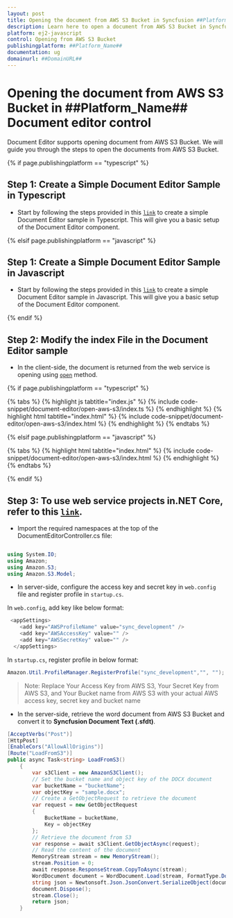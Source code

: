 ```yaml
---
layout: post
title: Opening the document from AWS S3 Bucket in Syncfusion ##Platform_Name## Document editor control | Syncfusion
description: Learn here to open a document from AWS S3 Bucket in Syncfusion ##Platform_Name## Document editor control of Syncfusion Essential JS 2 and more.
platform: ej2-javascript
control: Opening from AWS S3 Bucket
publishingplatform: ##Platform_Name##
documentation: ug
domainurl: ##DomainURL##
--- 
```


# Opening the document from AWS S3 Bucket in ##Platform_Name## Document editor control

Document Editor supports opening document from AWS S3 Bucket. We will guide you through the steps to open the documents from AWS S3 Bucket.

{% if page.publishingplatform == "typescript" %}

## Step 1: Create a Simple Document Editor Sample in Typescript

* Start by following the steps provided in this [`link`](../ts/getting-started.md) to create a simple Document Editor sample in Typescript. This will give you a basic setup of the Document Editor component. 

{% elsif page.publishingplatform == "javascript" %}

## Step 1: Create a Simple Document Editor Sample in Javascript

* Start by following the steps provided in this [`link`](../js/getting-started.md) to create a simple Document Editor sample in Javascript. This will give you a basic setup of the Document Editor component.

{% endif %}

## Step 2: Modify the index File in the Document Editor sample

* In the client-side, the document is returned from the web service is opening using [`open`](../../api/document-editor/#open) method.

{% if page.publishingplatform == "typescript" %}

{% tabs %}
{% highlight js tabtitle="index.js" %}
{% include code-snippet/document-editor/open-aws-s3/index.ts %}
{% endhighlight %}
{% highlight html tabtitle="index.html" %}
{% include code-snippet/document-editor/open-aws-s3/index.html %}
{% endhighlight %}
{% endtabs %}

{% elsif page.publishingplatform == "javascript" %}

{% tabs %}
{% highlight html tabtitle="index.html" %}
{% include code-snippet/document-editor/open-aws-s3/index.html %}
{% endhighlight %}
{% endtabs %}

{% endif %}

## Step 3: To use web service projects in.NET Core, refer to this [`link`](../web-services/core.md).

* Import the required namespaces at the top of the DocumentEditorController.cs file:

```c#

using System.IO;
using Amazon;
using Amazon.S3;
using Amazon.S3.Model;

```

* In server-side, configure the access key and secret key in `web.config` file and register profile in `startup.cs`.

In `web.config`, add key like below format:

```c#
 <appSettings>
    <add key="AWSProfileName" value="sync_development" />
    <add key="AWSAccessKey" value="" />
    <add key="AWSSecretKey" value="" />
  </appSettings>
```

In `startup.cs`, register profile in below format:

```c#
Amazon.Util.ProfileManager.RegisterProfile("sync_development","", "");
```

>Note: Replace Your Access Key from AWS S3, Your Secret Key from AWS S3, and Your Bucket name from AWS S3 with your actual AWS access key, secret key and bucket name

* In the server-side, retrieve the word document from AWS S3 Bucket and convert it to **Syncfusion Document Text (.sfdt)**.

```c#
[AcceptVerbs("Post")]
[HttpPost]
[EnableCors("AllowAllOrigins")]
[Route("LoadFromS3")]
public async Task<string> LoadFromS3()
    {
        var s3Client = new AmazonS3Client();
        // Set the bucket name and object key of the DOCX document
        var bucketName = "bucketName";
        var objectKey = "sample.docx";
        // Create a GetObjectRequest to retrieve the document
        var request = new GetObjectRequest
        {
            BucketName = bucketName,
            Key = objectKey
        };
        // Retrieve the document from S3
        var response = await s3Client.GetObjectAsync(request);
        // Read the content of the document
        MemoryStream stream = new MemoryStream();
        stream.Position = 0;
        await response.ResponseStream.CopyToAsync(stream);
        WordDocument document = WordDocument.Load(stream, FormatType.Docx);
        string json = Newtonsoft.Json.JsonConvert.SerializeObject(document);
        document.Dispose();
        stream.Close();
        return json;
    }
```
